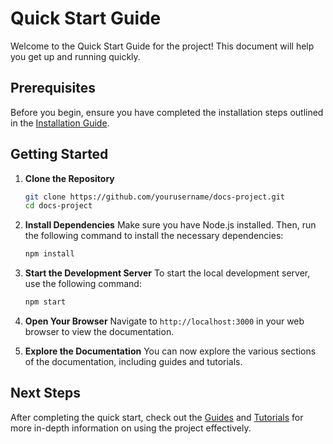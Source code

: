 # Quick Start Guide

Welcome to the Quick Start Guide for the project! This document will help you get up and running quickly.

## Prerequisites

Before you begin, ensure you have completed the installation steps outlined in the [Installation Guide](installation.md).

## Getting Started

1. **Clone the Repository**
   ```bash
   git clone https://github.com/yourusername/docs-project.git
   cd docs-project
   ```

2. **Install Dependencies**
   Make sure you have Node.js installed. Then, run the following command to install the necessary dependencies:
   ```bash
   npm install
   ```

3. **Start the Development Server**
   To start the local development server, use the following command:
   ```bash
   npm start
   ```

4. **Open Your Browser**
   Navigate to `http://localhost:3000` in your web browser to view the documentation.

5. **Explore the Documentation**
   You can now explore the various sections of the documentation, including guides and tutorials.

## Next Steps

After completing the quick start, check out the [Guides](../guides/index.md) and [Tutorials](../tutorials/index.md) for more in-depth information on using the project effectively.